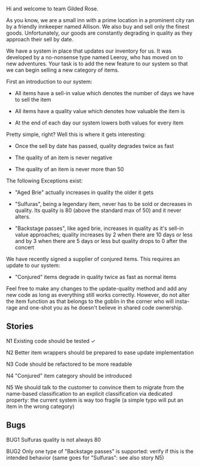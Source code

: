 Hi and welcome to team Gilded Rose.

As you know, we are a small inn with a prime location in a prominent city ran
by a friendly innkeeper named Allison.  We also buy and sell only the finest
goods. Unfortunately, our goods are constantly degrading in quality as they
approach their sell by date.

We have a system in place that updates our inventory for us. It was developed
by a no-nonsense type named Leeroy, who has moved on to new adventures. Your
task is to add the new feature to our system so that we can begin selling a
new category of items.

First an introduction to our system:

  - All items have a sell-in value which denotes the number of days we have to
    sell the item

  - All items have a quality value which denotes how valuable the item is

  - At the end of each day our system lowers both values for every item

Pretty simple, right? Well this is where it gets interesting:

  - Once the sell by date has passed, quality degrades twice as fast

  - The quality of an item is never negative

  - The quality of an item is never more than 50

The following Exceptions exist:

  - "Aged Brie" actually increases in quality the older it gets

  - "Sulfuras", being a legendary item, never has to be sold or decreases in
    quality. Its quality is 80 (above the standard max of 50) and it never alters.

  - "Backstage passes", like aged brie, increases in quality as it's sell-in
    value approaches; quality increases by 2 when there are 10 days or less
    and by 3 when there are 5 days or less but quality drops to 0 after the
    concert

We have recently signed a supplier of conjured items. This requires an update
to our system:

  - "Conjured" items degrade in quality twice as fast as normal items

Feel free to make any changes to the update-quality method and add any new code
as long as everything still works correctly. However, do not alter the item
function as that belongs to the goblin in the corner who will insta-rage and
one-shot you as he doesn't believe in shared code ownership.

## Stories

N1 Existing code should be tested ✓

N2 Better item wrappers should be prepared to ease update implementation

N3 Code should be refactored to be more readable

N4 "Conjured" item category should be introduced

N5 We should talk to the customer to convince them to migrate from the name-based classification
to an explicit classification via dedicated property: the current system is way too fragile (a
simple typo will put an item in the wrong category)

## Bugs

BUG1 Sulfuras quality is not always 80

BUG2 Only one type of "Backstage passes" is supported: verify if this is the intended behavior
 (same goes for "Sulfuras": see also story N5)
